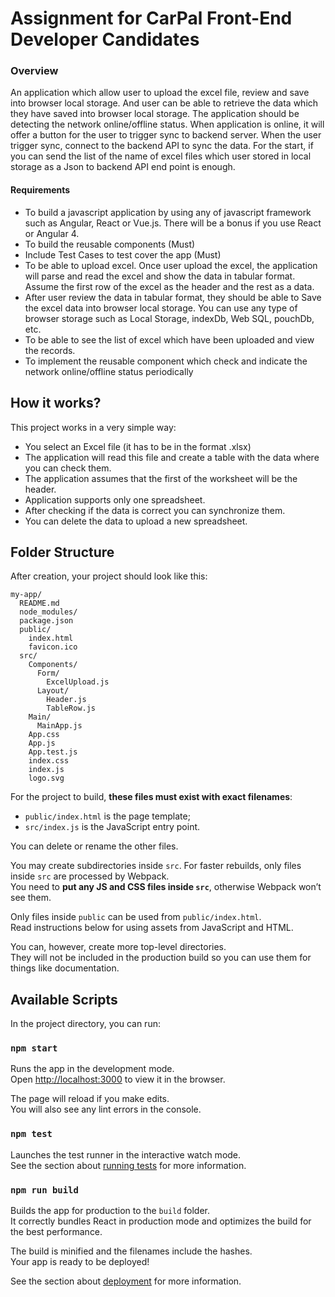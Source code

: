 # Assignment for CarPal Front-End Developer Candidates
### Overview
An application which allow user to upload the excel file, review and save into browser local
storage.
And user can be able to retrieve the data which they have saved into browser local storage.
The application should be detecting the network online/offline status. When application is
online, it will offer a button for the user to trigger sync to backend server.
When the user trigger sync, connect to the backend API to sync the data.
For the start, if you can send the list of the name of excel files which user stored in local storage
as a Json to backend API end point is enough.

#### Requirements
- To build a javascript application by using any of javascript framework such as Angular, React
or Vue.js. There will be a bonus if you use React or Angular 4.
- To build the reusable components (Must)
- Include Test Cases to test cover the app (Must)
- To be able to upload excel. Once user upload the excel, the application will parse and read the
excel and show the data in tabular format. Assume the first row of the excel as the header and
the rest as a data.
- After user review the data in tabular format, they should be able to Save the excel data into
browser local storage. You can use any type of browser storage such as Local Storage,
indexDb, Web SQL, pouchDb, etc.
- To be able to see the list of excel which have been uploaded and view the records.
- To implement the reusable component which check and indicate the network online/offline
status periodically

## How it works?

This project works in a very simple way:
- You select an Excel file (it has to be in the format .xlsx)
- The application will read this file and create a table with the data where you can check them.
- The application assumes that the first of the worksheet will be the header.
- Application supports only one spreadsheet.
- After checking if the data is correct you can synchronize them.
- You can delete the data to upload a new spreadsheet.

## Folder Structure

After creation, your project should look like this:

```
my-app/
  README.md
  node_modules/
  package.json
  public/
    index.html
    favicon.ico
  src/
    Components/
      Form/
        ExcelUpload.js
      Layout/
        Header.js
        TableRow.js
    Main/
      MainApp.js
    App.css
    App.js
    App.test.js
    index.css
    index.js
    logo.svg
```

For the project to build, **these files must exist with exact filenames**:

* `public/index.html` is the page template;
* `src/index.js` is the JavaScript entry point.

You can delete or rename the other files.

You may create subdirectories inside `src`. For faster rebuilds, only files inside `src` are processed by Webpack.<br>
You need to **put any JS and CSS files inside `src`**, otherwise Webpack won’t see them.

Only files inside `public` can be used from `public/index.html`.<br>
Read instructions below for using assets from JavaScript and HTML.

You can, however, create more top-level directories.<br>
They will not be included in the production build so you can use them for things like documentation.

## Available Scripts

In the project directory, you can run:

### `npm start`

Runs the app in the development mode.<br>
Open [http://localhost:3000](http://localhost:3000) to view it in the browser.

The page will reload if you make edits.<br>
You will also see any lint errors in the console.

### `npm test`

Launches the test runner in the interactive watch mode.<br>
See the section about [running tests](#running-tests) for more information.

### `npm run build`

Builds the app for production to the `build` folder.<br>
It correctly bundles React in production mode and optimizes the build for the best performance.

The build is minified and the filenames include the hashes.<br>
Your app is ready to be deployed!

See the section about [deployment](#deployment) for more information.


